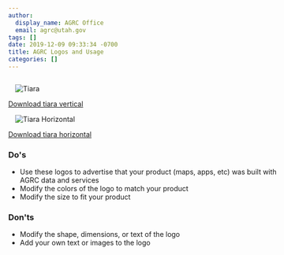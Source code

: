 ```yaml
---
author:
  display_name: AGRC Office
  email: agrc@utah.gov
tags: []
date: 2019-12-09 09:33:34 -0700
title: AGRC Logos and Usage
categories: []
---
```

<div class="flex flex--center" style="justify-content: space-evenly;">
  <div class="flex flex--col card">
    <div class="flex card__content">
      <img src="{% link about/media/agrc.png %}" alt="Tiara" style="padding: 1em; align-self: center" loading="lazy" />
    </div>
    <a href="{% link about/media/agrc.zip %}" class="card__action text-center"><i class="fa fa-download"></i> Download tiara vertical</a>
  </div>
  <div class="flex flex--col card">
    <div class="flex card__content">
      <img src="{% link about/media/agrc_horizontal.png %}" alt="Tiara Horizontal" style="padding: 1em; align-self: center" loading="lazy" />
    </div>
    <a href="{% link about/media/agrc_horizontal.zip %}" class="card__action text-center"><i class="fa fa-download"></i> Download tiara horizontal</a>
  </div>
</div>
<div class="flex flex--center" style="justify-content: space-evenly;">
  <div class="text-left">
    <h3>Do's</h3>
    <ul class="dotless fa-ul" style="width: 550px">
      <li><span class="fa-li"><i class="fa fa-check-square" style="color:#2ecc40"></i></span>Use these logos to advertise that your product (maps, apps, etc) was built with AGRC data and services</li>
      <li><span class="fa-li"><i class="fa fa-check-square" style="color:#2ecc40"></i></span>Modify the colors of the logo to match your product</li>
      <li><span class="fa-li"><i class="fa fa-check-square" style="color:#2ecc40"></i></span>Modify the size to fit your product</li>
    </ul>
  </div>
  <div class="text-left">
    <h3>Don'ts</h3>
    <ul class="dotless fa-ul" style="width: 550px">
      <li><span class="fa-li"><i class="fa fa-window-close" style="color:#ff4136"></i></span>Modify the shape, dimensions, or text of the logo</li>
      <li><span class="fa-li"><i class="fa fa-window-close" style="color:#ff4136"></i></span>Add your own text or images to the logo</li>
    </ul>
  </div>
</div>
